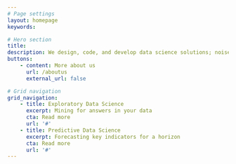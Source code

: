 ```yaml
---
# Page settings
layout: homepage
keywords:

# Hero section
title: 
description: We design, code, and develop data science solutions; noiselessly
buttons:
    - content: More about us
      url: /aboutus
      external_url: false

# Grid navigation
grid_navigation:
    - title: Exploratory Data Science
      excerpt: Mining for answers in your data
      cta: Read more
      url: '#'      
    - title: Predictive Data Science
      excerpt: Forecasting key indicators for a horizon
      cta: Read more
      url: '#'
---
```

